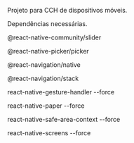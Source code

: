 Projeto para CCH de dispositivos móveis.

Dependências necessárias.

@react-native-community/slider

@react-native-picker/picker

@react-navigation/native

@react-navigation/stack

react-native-gesture-handler --force

react-native-paper --force

react-native-safe-area-context --force

react-native-screens --force
